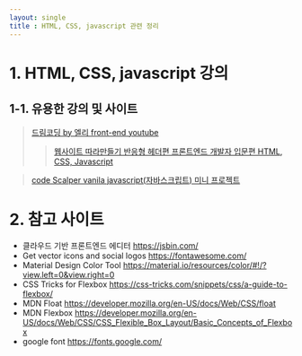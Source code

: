 ```yaml
---
layout: single
title : HTML, CSS, javascript 관련 정리
---
```


# 1. HTML, CSS, javascript 강의


## 1-1. 유용한 강의 및 사이트
> [드림코딩 by 엘리 front-end youtube](https://youtu.be/v2Aw9f-MK5s)  
>> [웹사이트 따라만들기 반응형 헤더편 프론트엔드 개발자 입문편 HTML, CSS, Javascript](https://youtu.be/X91jsJyZofw)  

> [code Scalper vanila javascript(자바스크립트) 미니 프로젝트](https://youtu.be/_CsGSE5gwTA)  

   
  
# 2. 참고 사이트
* 클라우드 기반 프론트엔드 에디터  <https://jsbin.com/>  
* Get vector icons and social logos  <https://fontawesome.com/>  
* Material Design Color Tool  <https://material.io/resources/color/#!/?view.left=0&view.right=0>  
* CSS Tricks for Flexbox  <https://css-tricks.com/snippets/css/a-guide-to-flexbox/>  
* MDN Float  <https://developer.mozilla.org/en-US/docs/Web/CSS/float>  
* MDN Flexbox  <https://developer.mozilla.org/en-US/docs/Web/CSS/CSS_Flexible_Box_Layout/Basic_Concepts_of_Flexbox>  
* google font  <https://fonts.google.com/>  

